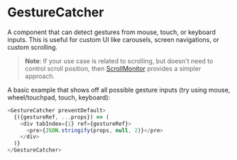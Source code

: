 GestureCatcher
==============

A component that can detect gestures from mouse, touch, or keyboard inputs.
This is useful for custom UI like carousels, screen navigations,
or custom scrolling.

> **Note**: If your use case is related to scrolling,
> but doesn't need to control scroll position,
> then [ScrollMonitor](/#!/ScrollMonitor) provides a simpler approach.

A basic example that shows off all possible gesture inputs
(try using mouse, wheel/touchpad, touch, keyboard):

```js
<GestureCatcher preventDefault>
  {({gestureRef, ...props}) => (
    <div tabIndex={1} ref={gestureRef}>
      <pre>{JSON.stringify(props, null, 2)}</pre>
    </div>
  )}
</GestureCatcher>
```
